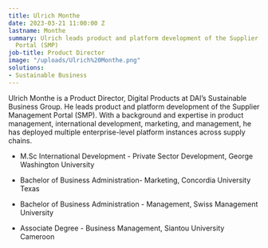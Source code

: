 ```yaml
---
title: Ulrich Monthe
date: 2023-03-21 11:00:00 Z
lastname: Monthe
summary: Ulrich leads product and platform development of the Supplier Management
  Portal (SMP)
job-title: Product Director
image: "/uploads/Ulrich%20Monthe.png"
solutions:
- Sustainable Business
---
```


Ulrich Monthe is a Product Director, Digital Products at DAI’s Sustainable Business Group. He leads product and platform development of the Supplier Management Portal (SMP). With a background and expertise in product management, international development, marketing, and management, he has deployed multiple enterprise-level platform instances across supply chains.

* M.Sc International Development - Private Sector Development, George Washington University

* Bachelor of Business Administration-  Marketing, Concordia University Texas

* Bachelor of Business Administration - Management, Swiss Management University

* Associate Degree - Business Management, Siantou University Cameroon
